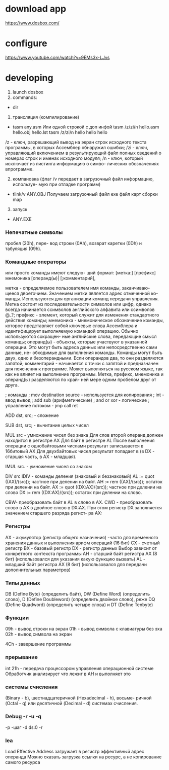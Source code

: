 # download app
https://www.dosbox.com/

# configure
https://www.youtube.com/watch?v=9EMs3x-LJvs

# developing

1) launch dosbox
2) commands:
- dir

1) трансляция (компилирование)
- tasm any.asm 
Или одной строкой с доп инфой
tasm /z/zi/n hello.asm hello.obj hello.lst
tasm /z/zi/n hello hello hello

/z - ключ, разрешающий вывод на экран строк исходного текста программы, в которых Ассемблер обнаружил ошибки;
/zi - ключ, управляющий включением в результирующий файл полных сведений о номерах строк и именах исходного модуля;
/n - ключ, который исключает из листинга информацию о симво- лических обозначениях впрограмме.

2) компановка (флаг /v передает в загрузочный файл информацию, используе- мую при отладке программ)
- tlink/v ANY.OBJ
Получаем загрузочный файл exe
файл карт сборки map

3) запуск
- ANY.EXE

### Непечатные символы
пробел (20h), пере- вод строки (0Ah), возврат каретки (0Dh) и табуляция (09h).

### Командные операторы 
или просто команды имеют следую- щий формат:
[метка:] [префикс] мнемоника [операнд(ы)| [;комментарий],

метка - определяемое пользователем имя команды, заканчиваю- щееся двоеточием. Значением метки является адрес отмеченной ко- манды. Используются для организации команд передачи управления. Метка состоит из последовательности символов или цифр, однако всегда начинается ссимволов английского алфавита или ссимволов
@_?;
префикс - элемент, который служит для изменения стандартного
действия команды;
мнемоника - мнемоническое обозначение команды, которое представляет собой ключевые слова Ассемблера и идентифицирует выполняемую командой операцию. Обычно используются сокращен- ные английские слова, передающие смысл команды;
операнд(ы) - объекты, которые участвуют в указанной операции. Это могут быть адреса данных или непосредственно сами данные, не- обходимые для выполнения команды. Команды могут быть двух, одно и безоперандными. Если операндов два, то они разделяются запятой; комментарий - начинается с точки с запятой и предназначен для пояснения к программе. Может выполняться на русском языке, так как не влияет на выполнение программы.
Метка, префикс, мнемоника и операнд(ы) разделяются по край- ней мере одним пробелом друг от друга.


; команды
; mov destination source - используется для копирования 
; int - ввод вывод
; add sub (арифметические)
; and or xor  - логические 
; управление потоком - jmp call ret

ADD dst, srс; - сложение

SUB dst, srс; - вычитание целых чисел

MUL srс - умножение чисел без знака
Для слов второй операнд должен находится в регистре AX
Для байт в регистре AL
После выполнения операции с однобайтовыми числами результат записывается в 16битовый AX
Для двухбайтовых чисел результат попадает в (в DX - старшая часть, в АХ - младшая).

IMUL src. - умножение чисел со знаком

DIV src
IDIV - команды деления (знаковый и беззнаковый)
AL := quot ((AX)/(src)); частное при делении на байт.
АН := rem ((AX)/(src)); остаток при делении на байт. 
AX := quot ((DX:AX)/(src)); частное при делении на слово
DX := rem ((DX:AX)/(src)); остаток при делении на слово.

CBW- преобразовать байт в AL в слово в АХ.
CWD - преобразовать слово в АХ в двойное слово в DX:AX. При этом регистр DX заполняется значением старшего разряда регист- pa AX:

### Регистры

AX - акумулятор (регистр общего назначения) -часто для временного хранения данных и выполнения арифм операций (16 бит)
CX - счетный регистр
BX - базовый регистр
DX - регистр данных
Выбор зависит от конкретного контекста программы
AH - старший байт регистра AX (8 бит) (использовался для указания какую функцию вызвать)
AL - младший байт регистра AX (8 бит) (использовался для передачи дополнительных параметров)

### Типы данных
DB (Define Byte) (определить байт),
 DW (Define Word) (определить слово),
  D (Define Doubleword) (определить двойное слово),
   реже DQ (Define Quadword) (определить четыре слова) и
    DT (Define Tenbyte) 

### Функции

09h - вывод строки на экран
01h - вывод символа с клавиатуры без эха
02h - вывод символа на экран

4Ch - завершение программы

### прерывание
int 21h - передача процессором управления операционной системе 
Обработчик анализирует что лежит в AH и выполняет это


### системы счисления
(Binary - b),
 шестнадцатеричной (Hexadecimal - h), 
 восьме- ричной (Octal - q) или десятичной (Decimal - d) системах счисления.

### Debug -r -u -q

-p -шаг
-d ds:0
-r

### lea
Load Effective Address загружает в регистр эффективный адрес операнда
Можно сказать загрузка ссылки на ресурс, а не копирование самого ресурса
